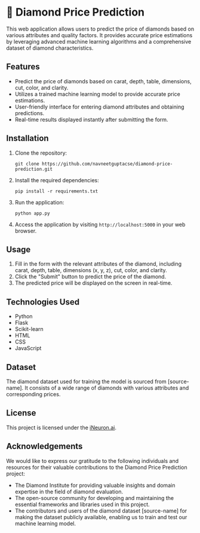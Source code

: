# 💎 Diamond Price Prediction

This web application allows users to predict the price of diamonds based on various attributes and quality factors. It provides accurate price estimations by leveraging advanced machine learning algorithms and a comprehensive dataset of diamond characteristics.

## Features

- Predict the price of diamonds based on carat, depth, table, dimensions, cut, color, and clarity.
- Utilizes a trained machine learning model to provide accurate price estimations.
- User-friendly interface for entering diamond attributes and obtaining predictions.
- Real-time results displayed instantly after submitting the form.

## Installation

1. Clone the repository:

   ```
   git clone https://github.com/navneetguptacse/diamond-price-prediction.git 
   ```

2. Install the required dependencies:

    ```
    pip install -r requirements.txt
    ```
3. Run the application:
    ```
    python app.py
    ```

4. Access the application by visiting `http://localhost:5000` in your web browser.

## Usage

1. Fill in the form with the relevant attributes of the diamond, including carat, depth, table, dimensions (x, y, z), cut, color, and clarity.
2. Click the "Submit" button to predict the price of the diamond.
3. The predicted price will be displayed on the screen in real-time.

## Technologies Used

- Python
- Flask
- Scikit-learn
- HTML
- CSS
- JavaScript

## Dataset

The diamond dataset used for training the model is sourced from [source-name]. It consists of a wide range of diamonds with various attributes and corresponding prices.

## License

This project is licensed under the [iNeuron.ai](LICENSE).

## Acknowledgements

We would like to express our gratitude to the following individuals and resources for their valuable contributions to the Diamond Price Prediction project:

- The Diamond Institute for providing valuable insights and domain expertise in the field of diamond evaluation.
- The open-source community for developing and maintaining the essential frameworks and libraries used in this project.
- The contributors and users of the diamond dataset [source-name] for making the dataset publicly available, enabling us to train and test our machine learning model.

